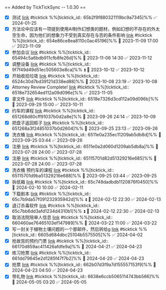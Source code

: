 == Added by TickTickSync -- 1.0.30 == 
- [x] 测试  [link](https://ticktick.com/webapp/#p/inbox121203035/tasks/65b2f9f880321119bc9a7345) #ticktick  %%[ticktick_id:: 65b2f9f880321119bc9a7345]%% ✅ 2024-01-25
- [x] 方法论中应该有一项提到使用AI制作幻想类的题材，例如幻想的不存在的外太空生命，因为他们的想象力不受到真实存在与否的条件影响  [link](https://ticktick.com/webapp/#p/inbox121203035/tasks/654e86ce8ea8110c0ac45196) #ticktick  %%[ticktick_id:: 654e86ce8ea8110c0ac45196]%% 📅 2023-11-09 17:00 ✅ 2023-11-09
- [x] 参加会议  [link](https://ticktick.com/webapp/#p/inbox121203035/tasks/65494c5a6bdb911cfb8fe26d) #ticktick  %%[ticktick_id:: 65494c5a6bdb911cfb8fe26d]%% 📅 2023-11-06 14:30 ✅ 2023-11-12
- [x] 调整设备  [link](https://ticktick.com/webapp/#p/inbox121203035/tasks/9f7f49d49d51ec505603e8ca) #ticktick  %%[ticktick_id:: 9f7f49d49d51ec505603e8ca]%% ⏫ 📅 2023-10-12 ✅ 2023-10-12
- [x] 开始收拾垃圾  [link](https://ticktick.com/webapp/#p/inbox121203035/tasks/6524c30d7bd39121d338ed88) #ticktick  %%[ticktick_id:: 6524c30d7bd39121d338ed88]%% 📅 2023-10-08 23:19 ✅ 2023-10-08
- [x] Attorney Review Complete!  [link](https://ticktick.com/webapp/#p/inbox121203035/tasks/6518e732654ed112a09d096e) #ticktick  %%[ticktick_id:: 6518e732654ed112a09d096e]%% ✅ 2023-11-05
- [x] 拿文件  [link](https://ticktick.com/webapp/#p/inbox121203035/tasks/6518e7326d3cd112a09d096b) #ticktick  %%[ticktick_id:: 6518e7326d3cd112a09d096b]%% 📅 2023-09-29 15:00 ✅ 2023-10-11
- [x] 约车的课程  [link](https://ticktick.com/webapp/#p/inbox121203035/tasks/651268d80cff91037b0d2a8e) #ticktick  %%[ticktick_id:: 651268d80cff91037b0d2a8e]%% 📅 2023-09-26 24:14 ✅ 2023-10-09
- [x] 把盘子返回柜子  [link](https://ticktick.com/webapp/#p/inbox121203035/tasks/651268a3f24851037b0d2604) #ticktick  %%[ticktick_id:: 651268a3f24851037b0d2604]%% 📅 2023-09-25 23:13 ✅ 2023-09-26
- [x] 洗衣桶  [link](https://ticktick.com/webapp/#p/inbox121203035/tasks/6511e0a235ec11209ab5db8d) #ticktick  %%[ticktick_id:: 6511e0a235ec11209ab5db8d]%% 📅 2023-09-25 03:44 ✅ 2023-09-26
- [x] 注册  [link](https://ticktick.com/webapp/#p/inbox121203035/tasks/6511e0a2d060d1209ab5db8a) #ticktick  %%[ticktick_id:: 6511e0a2d060d1209ab5db8a]%% 📅 2023-07-28 24:00 ✅ 2023-07-28
- [x] 注册  [link](https://ticktick.com/webapp/#p/inbox121203035/tasks/65115701d82d51329216e685) #ticktick  %%[ticktick_id:: 65115701d82d51329216e685]%% 📅 2023-07-28 24:00 ✅ 2023-07-28
- [x] 洗衣桶 预约车的课程  [link](https://ticktick.com/webapp/#p/inbox121203035/tasks/65115701d9ba51329216e688) #ticktick  %%[ticktick_id:: 65115701d9ba51329216e688]%% 📅 2023-09-25 03:44 ✅ 2023-09-25
- [x] 拆纸箱  [link](https://ticktick.com/webapp/#p/inbox121203035/tasks/65c748dadbdb1120876f0450) #ticktick  %%[ticktick_id:: 65c748dadbdb1120876f0450]%% 📅 2024-02-10 10:00 ✅ 2024-02-11
- [x] 下载剧本  [link](https://ticktick.com/webapp/#p/inbox121203035/tasks/65c7b9da57f091232935942d) #ticktick  %%[ticktick_id:: 65c7b9da57f091232935942d]%% ⏫ 📅 2024-02-12 22:30 ✅ 2024-02-13
- [x] 退订杀毒软件  [link](https://ticktick.com/webapp/#p/inbox121203035/tasks/65c7bb6dd3afd1234d4310b1) #ticktick  %%[ticktick_id:: 65c7bb6dd3afd1234d4310b1]%% ⏫ 📅 2024-02-12 22:30 ✅ 2024-02-13
- [x] 取消法院陪审人信息  [link](https://ticktick.com/webapp/#p/inbox121203035/tasks/660460ae76465103ef147989) #ticktick  %%[ticktick_id:: 660460ae76465103ef147989]%% 📅 2024-03-22 11:00 ✅ 2024-03-22
- [x] 写一封关于植物土壤问题的一个那邮件，然后转给g  [link](https://ticktick.com/webapp/#p/inbox121203035/tasks/6605d684dbc25104b5575505) #ticktick  %%[ticktick_id:: 6605d684dbc25104b5575505]%% ✅ 2024-04-02
- [x] 抢故宫的预约门票  [link](https://ticktick.com/webapp/#p/inbox121203035/tasks/66170d859ac411426afdfe9a) #ticktick  %%[ticktick_id:: 66170d859ac411426afdfe9a]%% 📅 2024-04-21 ✅ 2024-04-23
- [x] 练习抢票  [link](https://ticktick.com/webapp/#p/inbox121203035/tasks/661dd79645e2d1285f47f7b2) #ticktick  %%[ticktick_id:: 661dd79645e2d1285f47f7b2]%% 📅 2024-04-20 ✅ 2024-04-23
- [x] 抢票  [link](https://ticktick.com/webapp/#p/inbox121203035/tasks/662b07d3f9a7d155557153f9) #ticktick  %%[ticktick_id:: 662b07d3f9a7d155557153f9]%% 📅 2024-04-23 04:50 ✅ 2024-04-23
- [x] 带礼物  [link](https://ticktick.com/webapp/#p/inbox121203035/tasks/6638e6ccb5065114743bb566) #ticktick  %%[ticktick_id:: 6638e6ccb5065114743bb566]%% 📅 2024-05-05 03:20 ✅ 2024-05-05